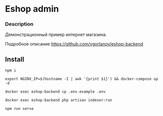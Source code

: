 # Eshop admin

### Description
Демонстрационный пример интернет магазина.

Подробное описание https://github.com/vgorlanov/eshop-backend

## Install

```
npm i
```

```
export NGINX_IP=$(hostname -I | awk '{print $1}') && docker-compose up -d
```

```
docker exec eshop-backend cp .env.example .env
```

```
docker exec eshop-backend php artisan indexer:run
```

```
npm run serve
```
